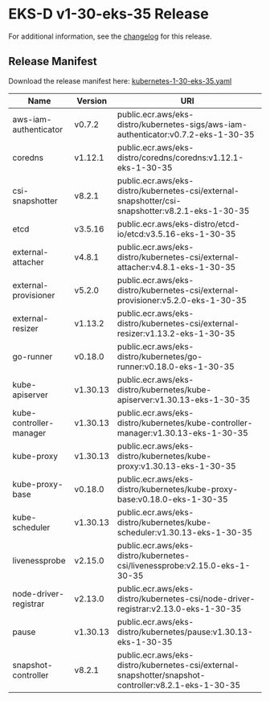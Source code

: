 # EKS-D v1-30-eks-35 Release

For additional information, see the [changelog](CHANGELOG-v1-30-eks-35.md) for this release.

## Release Manifest

Download the release manifest here: [kubernetes-1-30-eks-35.yaml](https://distro.eks.amazonaws.com/kubernetes-1-30/kubernetes-1-30-eks-35.yaml)

| Name | Version | URI |
|------|---------|-----|
| aws-iam-authenticator | v0.7.2 | public.ecr.aws/eks-distro/kubernetes-sigs/aws-iam-authenticator:v0.7.2-eks-1-30-35 |
| coredns | v1.12.1 | public.ecr.aws/eks-distro/coredns/coredns:v1.12.1-eks-1-30-35 |
| csi-snapshotter | v8.2.1 | public.ecr.aws/eks-distro/kubernetes-csi/external-snapshotter/csi-snapshotter:v8.2.1-eks-1-30-35 |
| etcd | v3.5.16 | public.ecr.aws/eks-distro/etcd-io/etcd:v3.5.16-eks-1-30-35 |
| external-attacher | v4.8.1 | public.ecr.aws/eks-distro/kubernetes-csi/external-attacher:v4.8.1-eks-1-30-35 |
| external-provisioner | v5.2.0 | public.ecr.aws/eks-distro/kubernetes-csi/external-provisioner:v5.2.0-eks-1-30-35 |
| external-resizer | v1.13.2 | public.ecr.aws/eks-distro/kubernetes-csi/external-resizer:v1.13.2-eks-1-30-35 |
| go-runner | v0.18.0 | public.ecr.aws/eks-distro/kubernetes/go-runner:v0.18.0-eks-1-30-35 |
| kube-apiserver | v1.30.13 | public.ecr.aws/eks-distro/kubernetes/kube-apiserver:v1.30.13-eks-1-30-35 |
| kube-controller-manager | v1.30.13 | public.ecr.aws/eks-distro/kubernetes/kube-controller-manager:v1.30.13-eks-1-30-35 |
| kube-proxy | v1.30.13 | public.ecr.aws/eks-distro/kubernetes/kube-proxy:v1.30.13-eks-1-30-35 |
| kube-proxy-base | v0.18.0 | public.ecr.aws/eks-distro/kubernetes/kube-proxy-base:v0.18.0-eks-1-30-35 |
| kube-scheduler | v1.30.13 | public.ecr.aws/eks-distro/kubernetes/kube-scheduler:v1.30.13-eks-1-30-35 |
| livenessprobe | v2.15.0 | public.ecr.aws/eks-distro/kubernetes-csi/livenessprobe:v2.15.0-eks-1-30-35 |
| node-driver-registrar | v2.13.0 | public.ecr.aws/eks-distro/kubernetes-csi/node-driver-registrar:v2.13.0-eks-1-30-35 |
| pause | v1.30.13 | public.ecr.aws/eks-distro/kubernetes/pause:v1.30.13-eks-1-30-35 |
| snapshot-controller | v8.2.1 | public.ecr.aws/eks-distro/kubernetes-csi/external-snapshotter/snapshot-controller:v8.2.1-eks-1-30-35 |
